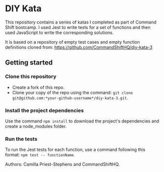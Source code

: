 # DIY Kata

This repository contains a series of katas I completed as part of Command Shift bootcamp. I used Jest to write tests for a set of functions and then used JavaScript to write the corresponding solutions.

It is based on a repository of empty test cases and empty function definitions cloned from: https://github.com/CommandShiftHQ/diy-kata-3

## Getting started

### Clone this repository
- Create a fork of this repo.
- Clone your copy of the repo using the command: `git clone git@github.com:*your-github-username*/diy-kata-3.git`.

### Install the project dependencies

Use the command `npm install` to download the project's dependencies and create a node_modules folder. 

### Run the tests

To run the Jest tests for each function, use a command following this format:
`npm test -- functionName`.

Authors: Camilla Priest-Stephens and CommandShiftHQ.


